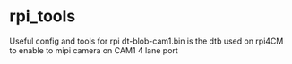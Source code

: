 # rpi_tools

Useful config and tools for rpi
dt-blob-cam1.bin is the dtb used on rpi4CM to enable to mipi camera on CAM1 4 lane port
